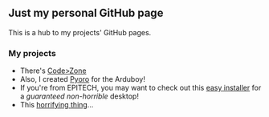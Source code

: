 ## Just my personal GitHub page

This is a hub to my projects' GitHub pages.

### My projects

 * There's [Code>Zone](http://github.bobile.fr/CodeZone/)
 * Also, I created [Pyoro](https://github.com/thesola10/Pyoro) for the Arduboy!
 * If you're from EPITECH, you may want to check out this [easy installer](http://github.bobile.fr/kde-installer/) for a _guaranteed non-horrible_ desktop!
 * This [horrifying thing](https://github.com/thesola10/jeopardy)...
 

